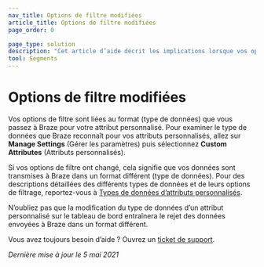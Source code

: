 ```yaml
---
nav_title: Options de filtre modifiées
article_title: Options de filtre modifiées
page_order: 0

page_type: solution
description: "Cet article d’aide décrit les implications lorsque vos options de filtre pour vos attributs personnalisés sont modifiées."
tool: Segments
---
```


# Options de filtre modifiées

Vos options de filtre sont liées au format (type de données) que vous passez à Braze pour votre attribut personnalisé. Pour examiner le type de données que Braze reconnaît pour vos attributs personnalisés, allez sur **Manage Settings** (Gérer les paramètres) puis sélectionnez **Custom Attributes** (Attributs personnalisés).

Si vos options de filtre ont changé, cela signifie que vos données sont transmises à Braze dans un format différent (type de données). Pour des descriptions détaillées des différents types de données et de leurs options de filtrage, reportez-vous à [Types de données d’attributs personnalisés][36].

N’oubliez pas que la modification du type de données d’un attribut personnalisé sur le tableau de bord entraînera le rejet des données envoyées à Braze dans un format différent.

Vous avez toujours besoin d’aide ? Ouvrez un [ticket de support]({{site.baseurl}}/braze_support/).

_Dernière mise à jour le 5 mai 2021_

[36]: {{site.baseurl}}/user_guide/data_and_analytics/custom_data/custom_attributes/#custom-attribute-data-types
